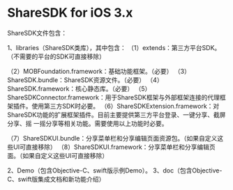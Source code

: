 # ShareSDK  for  iOS 3.x

ShareSDK文件包含：

1、libraries（ShareSDK类库），其中包含：
   （1）extends：第三方平台SDK。（不需要的平台的SDK可直接移除）

   （2）MOBFoundation.framework：基础功能框架。（必要）
   （3）ShareSDK.bundle：ShareSDK资源文件。（必要）
   （4）ShareSDK.framework：核心静态库。（必要）
   （5）ShareSDKConnector.framework：用于ShareSDK框架与外部框架连接的代理框架插件。使用第三方SDK时必要。
   （6）ShareSDKExtension.framework：对ShareSDK功能的扩展框架插件。目前主要提供第三方平台登录、一键分享、截屏分享、摇         一摇分享等相关功能。需要使用以上功能时必要。

   （7）ShareSDKUI.bundle：分享菜单栏和分享编辑页面资源包。（如果自定义这些UI可直接移除）
   （8）ShareSDKUI.framework：分享菜单栏和分享编辑页面。（如果自定义这些UI可直接移除）

2、Demo（包含Objective-C、swift版示例Demo）。
3、doc（包含Objective-C、swift版集成文档和新功能介绍）

